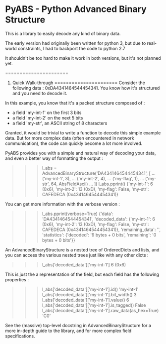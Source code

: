 PyABS - Python Advanced Binary Structure
========================================

This is a library to easily decode any kind of binary data.

The early version had originally been written for python 3, but due to real-world constraints,
I had to backport the code to python 2.7

It shouldn't be too hard to make it work in both versions, but it's not planned yet.

======================
1. Quick Walk-through
======================
Consider the following data : 0xDA4341464544454341. You know how it's structured and you need to
decode it.

In this example, you know that it's a packed structure composed of :
- a field 'my-int-1' on the first 3 bits
- a field 'my-int-2' on the next 5 bits
- a field 'my-str', an ASCII string of 8 characters

Granted, it would be trivial to write a function to decode this simple example data. But for more
complex data (often encountered in network communication), the code can quickly become a lot more
involved.

PyABS provides you with a simple and natural way of decoding your data, and even a better way of
formatting the output :

>>> l_abs = AdvancedBinaryStructure('DA4341464544454341', [
...     ('my-int-1', 3),
...     ('my-int-2', 4),
...     ('my-flag', 1),
...     ('my-str', 64, AbsFieldAscii)
... ])
>>> l_abs.pprint()
{'my-int-1': 6 (0x6),
 'my-int-2': 13 (0xD),
 'my-flag': False,
 'my-str': CAFEDECA (0x4341464544454341)}

You can get more information with the verbose version :

>>> l_abs.pprint(verbose=True)
{'data': 'DA4341464544454341',
 'decoded_data': {'my-int-1': 6 (0x6),
                  'my-int-2': 13 (0xD),
                  'my-flag': False,
                  'my-str': CAFEDECA (0x4341464544454341)},
 'remaining_data': '',
 'statistics': {'decoded': '9 bytes + 0 bits',
                'remaining': '0 bytes + 0 bits'}}

An AdvancedBinaryStructure is a nested tree of OrderedDicts and lists, and you can access the
various nested trees just like with any other dicts :
>>> l_abs['decoded_data']['my-int-1']
6 (0x6)

This is just the a representation of the field, but each field has the following properties :

>>> l_abs['decoded_data']['my-int-1'].id()
'my-int-1'
>>> l_abs['decoded_data']['my-int-1'].bit_width()
3
>>> l_abs['decoded_data']['my-int-1'].value()
6
>>> l_abs['decoded_data']['my-int-1'].is_tagged()
False
>>> l_abs['decoded_data']['my-int-1'].raw_data(as_hex=True)
'C0'

See the (massive) top-level docstring in AdvancedBinaryStructure for a more in-depth guide to the
library, and for more complex field specifications.
